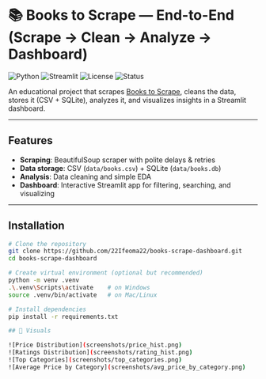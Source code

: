 # 📚 Books to Scrape — End-to-End (Scrape → Clean → Analyze → Dashboard)

![Python](https://img.shields.io/badge/python-3.10+-blue.svg)
![Streamlit](https://img.shields.io/badge/Streamlit-dashboard-red)
![License](https://img.shields.io/badge/license-MIT-green.svg)
![Status](https://img.shields.io/badge/status-active-brightgreen)

An educational project that scrapes [Books to Scrape](http://books.toscrape.com/), cleans the data, stores it (CSV + SQLite), analyzes it, and visualizes insights in a Streamlit dashboard.  

---

##  Features
-  **Scraping**: BeautifulSoup scraper with polite delays & retries  
-  **Data storage**: CSV (`data/books.csv`) + SQLite (`data/books.db`)  
-  **Analysis**: Data cleaning and simple EDA  
- **Dashboard**: Interactive Streamlit app for filtering, searching, and visualizing  

---

##  Installation

```bash
# Clone the repository
git clone https://github.com/22Ifeoma22/books-scrape-dashboard.git
cd books-scrape-dashboard

# Create virtual environment (optional but recommended)
python -m venv .venv
.\.venv\Scripts\activate    # on Windows
source .venv/bin/activate   # on Mac/Linux

# Install dependencies
pip install -r requirements.txt

## 📸 Visuals

![Price Distribution](screenshots/price_hist.png)
![Ratings Distribution](screenshots/rating_hist.png)
![Top Categories](screenshots/top_categories.png)
![Average Price by Category](screenshots/avg_price_by_category.png)
